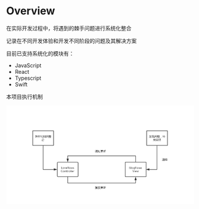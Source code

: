 # Overview

在实际开发过程中，将遇到的棘手问题进行系统化整合

记录在不同开发体验和开发不同阶段的问题及其解决方案

目前已支持系统化的模块有：

- JavaScript
- React
- Typescript
- Swift

本项目执行机制

![workFlows](../flows.png)
